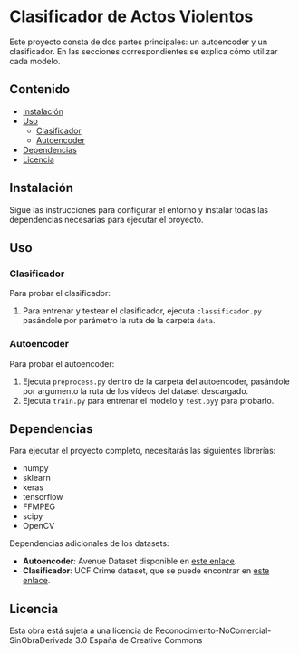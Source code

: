 # Clasificador de Actos Violentos

Este proyecto consta de dos partes principales: un autoencoder y un clasificador. En las secciones correspondientes se explica cómo utilizar cada modelo.

## Contenido
- [Instalación](#instalación)
- [Uso](#uso)
  - [Clasificador](#clasificador)
  - [Autoencoder](#autoencoder)
- [Dependencias](#dependencias)
- [Licencia](#licencia)

## Instalación

Sigue las instrucciones para configurar el entorno y instalar todas las dependencias necesarias para ejecutar el proyecto.

## Uso

### Clasificador

Para probar el clasificador:
1. Para entrenar y testear el clasificador, ejecuta `classificador.py` pasándole por parámetro la ruta de la carpeta `data`.

### Autoencoder

Para probar el autoencoder:
1. Ejecuta `preprocess.py` dentro de la carpeta del autoencoder, pasándole por argumento la ruta de los vídeos del dataset descargado.
2. Ejecuta `train.py` para entrenar el modelo y `test.py`y para probarlo.

## Dependencias

Para ejecutar el proyecto completo, necesitarás las siguientes librerías:
- numpy
- sklearn
- keras
- tensorflow
- FFMPEG
- scipy
- OpenCV

Dependencias adicionales de los datasets:
- **Autoencoder**: Avenue Dataset disponible en [este enlace](https://www.cse.cuhk.edu.hk/leojia/projects/detectabnormal/dataset.html).
- **Clasificador**: UCF Crime dataset, que se puede encontrar en [este enlace](https://www.crcv.ucf.edu/projects/real-world/).

## Licencia
Esta obra está sujeta a una licencia de Reconocimiento-NoComercial-SinObraDerivada 3.0 España de Creative Commons 
